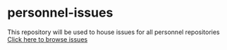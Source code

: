 # personnel-issues
This repository will be used to house issues for all personnel repositories
[Click here to browse issues](https://github.com/29th/personnel-issues/issues)
